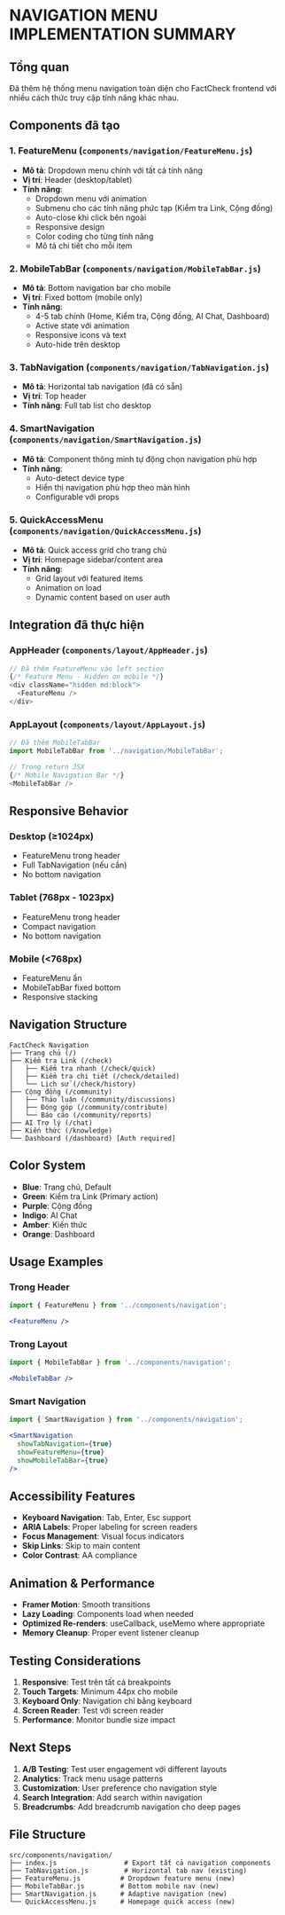 # NAVIGATION MENU IMPLEMENTATION SUMMARY

## Tổng quan
Đã thêm hệ thống menu navigation toàn diện cho FactCheck frontend với nhiều cách thức truy cập tính năng khác nhau.

## Components đã tạo

### 1. **FeatureMenu** (`components/navigation/FeatureMenu.js`)
- **Mô tả**: Dropdown menu chính với tất cả tính năng
- **Vị trí**: Header (desktop/tablet)
- **Tính năng**:
  - Dropdown menu với animation
  - Submenu cho các tính năng phức tạp (Kiểm tra Link, Cộng đồng)
  - Auto-close khi click bên ngoài
  - Responsive design
  - Color coding cho từng tính năng
  - Mô tả chi tiết cho mỗi item

### 2. **MobileTabBar** (`components/navigation/MobileTabBar.js`)
- **Mô tả**: Bottom navigation bar cho mobile
- **Vị trí**: Fixed bottom (mobile only)
- **Tính năng**:
  - 4-5 tab chính (Home, Kiểm tra, Cộng đồng, AI Chat, Dashboard)
  - Active state với animation
  - Responsive icons và text
  - Auto-hide trên desktop

### 3. **TabNavigation** (`components/navigation/TabNavigation.js`)
- **Mô tả**: Horizontal tab navigation (đã có sẵn)
- **Vị trí**: Top header
- **Tính năng**: Full tab list cho desktop

### 4. **SmartNavigation** (`components/navigation/SmartNavigation.js`)
- **Mô tả**: Component thông minh tự động chọn navigation phù hợp
- **Tính năng**:
  - Auto-detect device type
  - Hiển thị navigation phù hợp theo màn hình
  - Configurable với props

### 5. **QuickAccessMenu** (`components/navigation/QuickAccessMenu.js`)
- **Mô tả**: Quick access grid cho trang chủ
- **Vị trí**: Homepage sidebar/content area
- **Tính năng**:
  - Grid layout với featured items
  - Animation on load
  - Dynamic content based on user auth

## Integration đã thực hiện

### AppHeader (`components/layout/AppHeader.js`)
```javascript
// Đã thêm FeatureMenu vào left section
{/* Feature Menu - Hidden on mobile */}
<div className="hidden md:block">
  <FeatureMenu />
</div>
```

### AppLayout (`components/layout/AppLayout.js`)
```javascript
// Đã thêm MobileTabBar
import MobileTabBar from '../navigation/MobileTabBar';

// Trong return JSX
{/* Mobile Navigation Bar */}
<MobileTabBar />
```

## Responsive Behavior

### Desktop (≥1024px)
- FeatureMenu trong header
- Full TabNavigation (nếu cần)
- No bottom navigation

### Tablet (768px - 1023px)
- FeatureMenu trong header
- Compact navigation
- No bottom navigation

### Mobile (<768px)
- FeatureMenu ẩn
- MobileTabBar fixed bottom
- Responsive stacking

## Navigation Structure

```
FactCheck Navigation
├── Trang chủ (/)
├── Kiểm tra Link (/check)
│   ├── Kiểm tra nhanh (/check/quick)
│   ├── Kiểm tra chi tiết (/check/detailed)
│   └── Lịch sử (/check/history)
├── Cộng đồng (/community)
│   ├── Thảo luận (/community/discussions)
│   ├── Đóng góp (/community/contribute)
│   └── Báo cáo (/community/reports)
├── AI Trợ lý (/chat)
├── Kiến thức (/knowledge)
└── Dashboard (/dashboard) [Auth required]
```

## Color System

- **Blue**: Trang chủ, Default
- **Green**: Kiểm tra Link (Primary action)
- **Purple**: Cộng đồng
- **Indigo**: AI Chat
- **Amber**: Kiến thức
- **Orange**: Dashboard

## Usage Examples

### Trong Header
```jsx
import { FeatureMenu } from '../components/navigation';

<FeatureMenu />
```

### Trong Layout
```jsx
import { MobileTabBar } from '../components/navigation';

<MobileTabBar />
```

### Smart Navigation
```jsx
import { SmartNavigation } from '../components/navigation';

<SmartNavigation 
  showTabNavigation={true}
  showFeatureMenu={true}
  showMobileTabBar={true}
/>
```

## Accessibility Features

- **Keyboard Navigation**: Tab, Enter, Esc support
- **ARIA Labels**: Proper labeling for screen readers
- **Focus Management**: Visual focus indicators
- **Skip Links**: Skip to main content
- **Color Contrast**: AA compliance

## Animation & Performance

- **Framer Motion**: Smooth transitions
- **Lazy Loading**: Components load when needed
- **Optimized Re-renders**: useCallback, useMemo where appropriate
- **Memory Cleanup**: Proper event listener cleanup

## Testing Considerations

1. **Responsive**: Test trên tất cả breakpoints
2. **Touch Targets**: Minimum 44px cho mobile
3. **Keyboard Only**: Navigation chỉ bằng keyboard
4. **Screen Reader**: Test với screen reader
5. **Performance**: Monitor bundle size impact

## Next Steps

1. **A/B Testing**: Test user engagement với different layouts
2. **Analytics**: Track menu usage patterns
3. **Customization**: User preference cho navigation style
4. **Search Integration**: Add search within navigation
5. **Breadcrumbs**: Add breadcrumb navigation cho deep pages

## File Structure
```
src/components/navigation/
├── index.js                 # Export tất cả navigation components
├── TabNavigation.js         # Horizontal tab nav (existing)
├── FeatureMenu.js          # Dropdown feature menu (new)
├── MobileTabBar.js         # Bottom mobile nav (new)
├── SmartNavigation.js      # Adaptive navigation (new)
└── QuickAccessMenu.js      # Homepage quick access (new)
```
